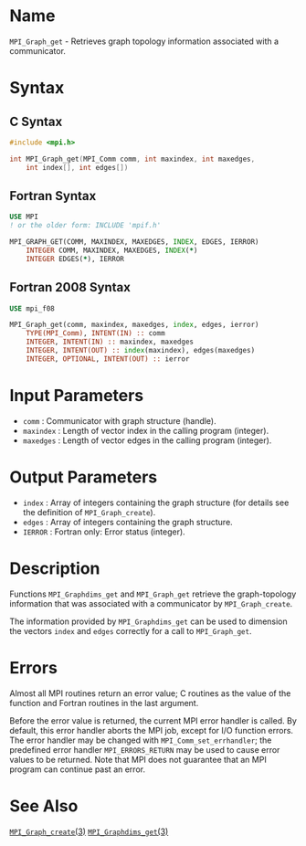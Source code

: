 # Name

`MPI_Graph_get` - Retrieves graph topology information associated
with a communicator.

# Syntax

## C Syntax

```c
#include <mpi.h>

int MPI_Graph_get(MPI_Comm comm, int maxindex, int maxedges,
    int index[], int edges[])
```

## Fortran Syntax

```fortran
USE MPI
! or the older form: INCLUDE 'mpif.h'

MPI_GRAPH_GET(COMM, MAXINDEX, MAXEDGES, INDEX, EDGES, IERROR)
    INTEGER	COMM, MAXINDEX, MAXEDGES, INDEX(*)
    INTEGER	EDGES(*), IERROR
```

## Fortran 2008 Syntax

```fortran
USE mpi_f08

MPI_Graph_get(comm, maxindex, maxedges, index, edges, ierror)
    TYPE(MPI_Comm), INTENT(IN) :: comm
    INTEGER, INTENT(IN) :: maxindex, maxedges
    INTEGER, INTENT(OUT) :: index(maxindex), edges(maxedges)
    INTEGER, OPTIONAL, INTENT(OUT) :: ierror
```

# Input Parameters

* `comm` : Communicator with graph structure (handle).
* `maxindex` : Length of vector index in the calling program (integer).
* `maxedges` : Length of vector edges in the calling program (integer).

# Output Parameters

* `index` : Array of integers containing the graph structure (for details see
the definition of `MPI_Graph_create`).
* `edges` : Array of integers containing the graph structure.
* `IERROR` : Fortran only: Error status (integer).



# Description

Functions `MPI_Graphdims_get` and `MPI_Graph_get` retrieve the
graph-topology information that was associated with a communicator by
`MPI_Graph_create`.

The information provided by `MPI_Graphdims_get` can be used to dimension
the vectors `index` and `edges` correctly for a call to `MPI_Graph_get`.

# Errors

Almost all MPI routines return an error value; C routines as the value
of the function and Fortran routines in the last argument.

Before the error value is returned, the current MPI error handler is
called. By default, this error handler aborts the MPI job, except for
I/O function errors. The error handler may be changed with
`MPI_Comm_set_errhandler`; the predefined error handler `MPI_ERRORS_RETURN`
may be used to cause error values to be returned. Note that MPI does not
guarantee that an MPI program can continue past an error.

# See Also

[`MPI_Graph_create`(3)](./?file=MPI_Graph_create.md)
[`MPI_Graphdims_get`(3)](./?file=MPI_Graphdims_get.md)

